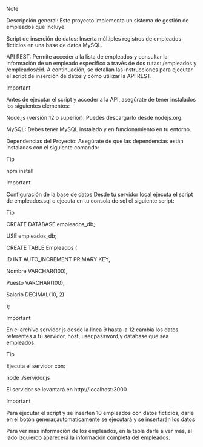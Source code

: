 > [!NOTE]
> Descripción general:
> Este proyecto implementa un sistema de gestión de empleados que incluye
>
> Script de inserción de datos: Inserta múltiples registros de empleados ficticios en una base de datos MySQL.
>
> API REST: Permite acceder a la lista de empleados y consultar la información de un empleado específico a través de dos rutas: /empleados y /empleados/:id.
A continuación, se detallan las instrucciones para ejecutar el script de inserción de datos y cómo utilizar la API REST.

> [!IMPORTANT]
> Antes de ejecutar el script y acceder a la API, asegúrate de tener instalados los siguientes elementos:
>
> Node.js (versión 12 o superior): Puedes descargarlo desde nodejs.org.
> 
> MySQL: Debes tener MySQL instalado y en funcionamiento en tu entorno.
> 
> Dependencias del Proyecto: Asegúrate de que las dependencias están instaladas con el siguiente comando:

> [!TIP]
> npm install

> [!IMPORTANT]
> Configuración de la base de datos
> Desde tu servidor local ejecuta el script de empleados.sql o ejecuta en tu consola de sql el siguiente script:

> [!TIP]
>  CREATE DATABASE empleados_db;
> 
> USE empleados_db;
> 
> CREATE TABLE Empleados (
> 
>    ID INT AUTO_INCREMENT PRIMARY KEY,
> 
>    Nombre VARCHAR(100),
> 
>    Puesto VARCHAR(100),
> 
>    Salario DECIMAL(10, 2)
>
> 
>);

> [!IMPORTANT]
> En el archivo servidor.js desde la linea 9 hasta la 12 cambia los datos referentes a tu servidor, host, user,password,y database que sea empleados.

> [!TIP]
> Ejecuta el servidor con:
> 
> node ./servidor.js
>
> El servidor se levantará en http://localhost:3000

> [!IMPORTANT]
> Para ejecutar el script y se inserten 10 empleados con datos ficticios, darle en el botón generar,automaticamente se ejecutará y se insertarán los datos
>
> Para ver mas información de los empleados, en la tabla darle a ver más, al lado izquierdo aparecerá la información completa del empleados.
